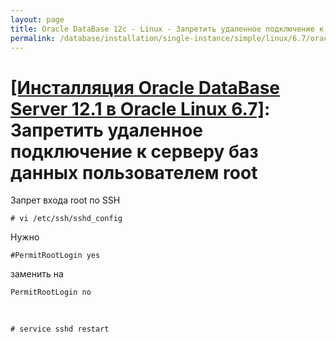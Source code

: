 ```yaml
---
layout: page
title: Oracle DataBase 12c - Linux - Запретить удаленное подключение к серверу баз данных пользователем root
permalink: /database/installation/single-instance/simple/linux/6.7/oracle/12.1/oracle-restrict-root-access/
---
```


# <a href="/database/installation/single-instance/simple/linux/6.7/oracle/12.1/">[Инсталляция Oracle DataBase Server 12.1 в Oracle Linux 6.7]</a>: Запретить удаленное подключение к серверу баз данных пользователем root


Запрет входа root по SSH


	# vi /etc/ssh/sshd_config

Нужно


	#PermitRootLogin yes

заменить на


	PermitRootLogin no


<br/>

	# service sshd restart
